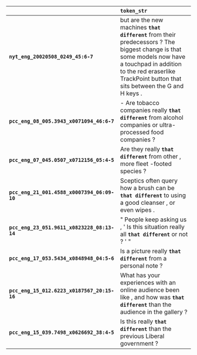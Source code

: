 |                                             | `token_str`                                                                                                                                                                                                                   |
|:--------------------------------------------|:------------------------------------------------------------------------------------------------------------------------------------------------------------------------------------------------------------------------------|
| **`nyt_eng_20020508_0249_45:6-7`**          | but are the new machines __``that different``__ from their predecessors ? The biggest change is that some models now have a touchpad in addition to the red eraserlike TrackPoint button that sits between the G and H keys . |
| **`pcc_eng_08_005.3943_x0071094_46:6-7`**   | - Are tobacco companies really __``that different``__ from alcohol companies or ultra-processed food companies ?                                                                                                              |
| **`pcc_eng_07_045.0507_x0712156_05:4-5`**   | Are they really __``that different``__ from other , more fleet -footed species ?                                                                                                                                              |
| **`pcc_eng_21_001.4588_x0007394_06:09-10`** | Sceptics often query how a brush can be __``that different``__ to using a good cleanser , or even wipes .                                                                                                                     |
| **`pcc_eng_23_051.9611_x0823228_08:13-14`** | " People keep asking us , ' Is this situation really all __``that different``__ or not ? ' "                                                                                                                                  |
| **`pcc_eng_17_053.5434_x0848948_04:5-6`**   | Is a picture really __``that different``__ from a personal note ?                                                                                                                                                             |
| **`pcc_eng_15_012.6223_x0187567_20:15-16`** | What has your experiences with an online audience been like , and how was __``that different``__ than the audience in the gallery ?                                                                                           |
| **`pcc_eng_15_039.7498_x0626692_38:4-5`**   | Is this really __``that different``__ than the previous Liberal government ?                                                                                                                                                  |